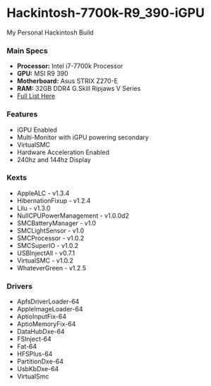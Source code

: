 # Hackintosh-7700k-R9_390-iGPU

My Personal Hackintosh Build

### Main Specs
* **Processor:** Intel i7-7700k Processor
* **GPU:** MSI R9 390 
* **Motherboard:** Asus STRIX Z270-E
* **RAM:** 32GB DDR4 G.Skill Ripjaws V Series
* [Full List Here](https://pcpartpicker.com/user/BradenMars/saved/#view=97ydXL)


### Features
* iGPU Enabled
* Multi-Monitor with iGPU powering secondary
* VirtualSMC
* Hardware Acceleration Enabled
* 240hz and 144hz Display


### Kexts
* AppleALC - v1.3.4
* HibernationFixup - v1.2.4
* Lilu - v1.3.0
* NullCPUPowerManagement - v1.0.0d2
* SMCBatteryManager - v1.0
* SMCLightSensor - v1.0
* SMCProcessor - v1.0.2
* SMCSuperIO - v1.0.2
* USBInjectAll - v0.7.1
* VirtualSMC - v1.0.2
* WhateverGreen - v1.2.5

### Drivers
* ApfsDriverLoader-64
* AppleImageLoader-64
* AptioInputFix-64
* AptioMemoryFix-64
* DataHubDxe-64
* FSInject-64
* Fat-64
* HFSPlus-64
* PartitionDxe-64
* UsbKbDxe-64
* VirtualSmc